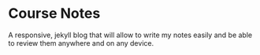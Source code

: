 # Course Notes
A responsive, jekyll blog that will allow to write my notes easily and be able to
review them anywhere and on any device.
